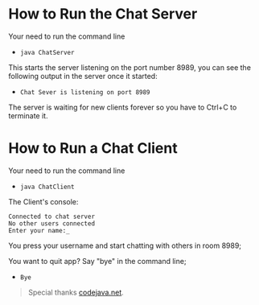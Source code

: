 # How to Run the Chat Server

Your need to run the command line

- ```java ChatServer```

This starts the server listening on the port number 8989, you can see the following output in the server once it started:

- ```Chat Sever is listening on port 8989```

The server is waiting for new clients forever so you have to Ctrl+C to terminate it.

# How to Run a Chat Client

Your need to run the command line

- ```java ChatClient```

The Client's console:

```
Connected to chat server
No other users connected
Enter your name:_
```

You press your username and start chatting with others in room 8989;

You want to quit app? Say "bye" in the command line;

- `Bye`

> Special thanks [codejava.net](https://www.codejava.net/).
